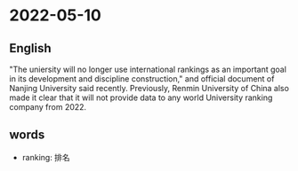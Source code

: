 # 2022-05-10

## English
"The uniersity will no longer use 
international rankings as an important
goal in its development and discipline
construction," and official document of 
Nanjing University said recently.
Previously, Renmin University of China
also made it clear that it will not provide
data to any world University ranking
company from 2022.


## words
* ranking: 排名